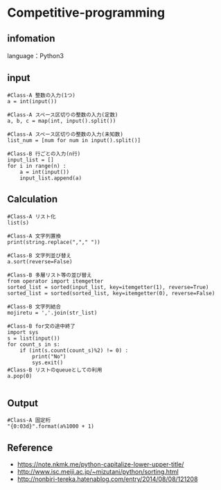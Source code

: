 # Competitive-programming

## infomation 

language：Python3

## input

```
#Class-A 整数の入力(1つ)
a = int(input())

#Class-A スペース区切りの整数の入力(定数)
a, b, c = map(int, input().split())

#Class-A スペース区切りの整数の入力(未知数)
list_num = [num for num in input().split()]

#Class-B 行ごとの入力(n行)
input_list = []
for i in range(n) :
    a = int(input())
    input_list.append(a)

```

## Calculation

```
#Class-A リスト化
list(s)

#Class-A 文字列置換
print(string.replace(","," "))

#Class-B 文字列並び替え
a.sort(reverse=False)

#Class-B 多層リスト等の並び替え
from operator import itemgetter
sorted_list = sorted(input_list, key=itemgetter(1), reverse=True)
sorted_list = sorted(sorted_list, key=itemgetter(0), reverse=False)

#Class-B 文字列結合
mojiretu = ','.join(str_list)

#Class-B for文の途中終了
import sys
s = list(input())
for count_s in s:
    if (int(s.count(count_s)%2) != 0) :
        print("No")
        sys.exit()
#Class-B リストのqueueとしての利用
a.pop(0)


```

## Output

```
#Class-A 固定桁
"{0:03d}".format(a%1000 + 1)

```


## Reference

* https://note.nkmk.me/python-capitalize-lower-upper-title/
* http://www.isc.meiji.ac.jp/~mizutani/python/sorting.html
* http://nonbiri-tereka.hatenablog.com/entry/2014/08/08/121208
